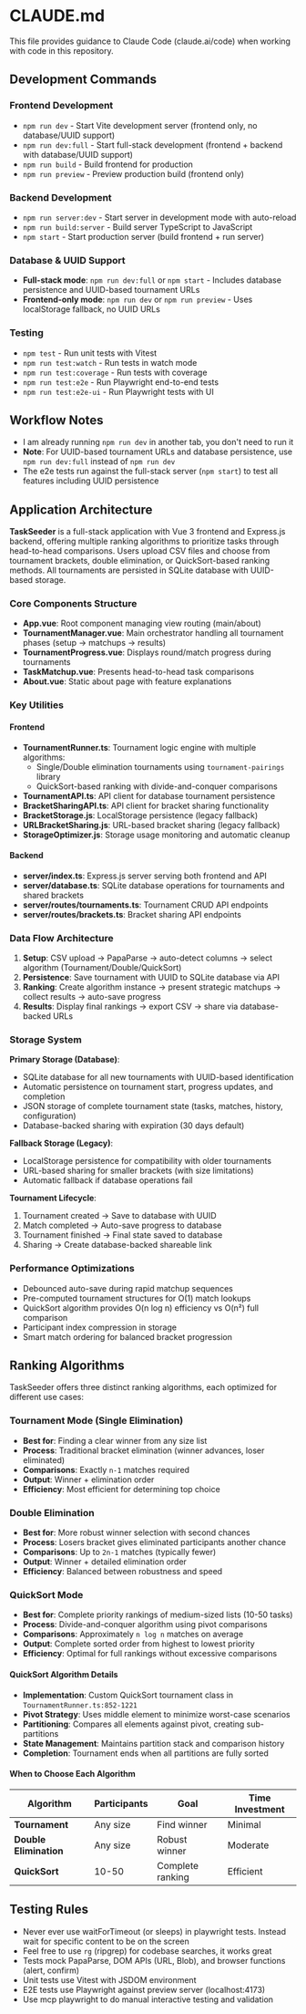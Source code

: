 # CLAUDE.md

This file provides guidance to Claude Code (claude.ai/code) when working with code in this repository.

## Development Commands

### Frontend Development
- `npm run dev` - Start Vite development server (frontend only, no database/UUID support)
- `npm run dev:full` - Start full-stack development (frontend + backend with database/UUID support)
- `npm run build` - Build frontend for production
- `npm run preview` - Preview production build (frontend only)

### Backend Development  
- `npm run server:dev` - Start server in development mode with auto-reload
- `npm run build:server` - Build server TypeScript to JavaScript
- `npm start` - Start production server (build frontend + run server)

### Database & UUID Support
- **Full-stack mode**: `npm run dev:full` or `npm start` - Includes database persistence and UUID-based tournament URLs
- **Frontend-only mode**: `npm run dev` or `npm run preview` - Uses localStorage fallback, no UUID URLs

### Testing
- `npm test` - Run unit tests with Vitest
- `npm run test:watch` - Run tests in watch mode
- `npm run test:coverage` - Run tests with coverage
- `npm run test:e2e` - Run Playwright end-to-end tests
- `npm run test:e2e-ui` - Run Playwright tests with UI

## Workflow Notes

- I am already running `npm run dev` in another tab, you don't need to run it
- **Note**: For UUID-based tournament URLs and database persistence, use `npm run dev:full` instead of `npm run dev`
- The e2e tests run against the full-stack server (`npm start`) to test all features including UUID persistence

## Application Architecture

**TaskSeeder** is a full-stack application with Vue 3 frontend and Express.js backend, offering multiple ranking algorithms to prioritize tasks through head-to-head comparisons. Users upload CSV files and choose from tournament brackets, double elimination, or QuickSort-based ranking methods. All tournaments are persisted in SQLite database with UUID-based storage.

### Core Components Structure

- **App.vue**: Root component managing view routing (main/about)
- **TournamentManager.vue**: Main orchestrator handling all tournament phases (setup → matchups → results)
- **TournamentProgress.vue**: Displays round/match progress during tournaments
- **TaskMatchup.vue**: Presents head-to-head task comparisons
- **About.vue**: Static about page with feature explanations

### Key Utilities

#### Frontend
- **TournamentRunner.ts**: Tournament logic engine with multiple algorithms:
  - Single/Double elimination tournaments using `tournament-pairings` library
  - QuickSort-based ranking with divide-and-conquer comparisons
- **TournamentAPI.ts**: API client for database tournament persistence
- **BracketSharingAPI.ts**: API client for bracket sharing functionality
- **BracketStorage.js**: LocalStorage persistence (legacy fallback)
- **URLBracketSharing.js**: URL-based bracket sharing (legacy fallback)
- **StorageOptimizer.js**: Storage usage monitoring and automatic cleanup

#### Backend
- **server/index.ts**: Express.js server serving both frontend and API
- **server/database.ts**: SQLite database operations for tournaments and shared brackets
- **server/routes/tournaments.ts**: Tournament CRUD API endpoints
- **server/routes/brackets.ts**: Bracket sharing API endpoints

### Data Flow Architecture

1. **Setup**: CSV upload → PapaParse → auto-detect columns → select algorithm (Tournament/Double/QuickSort)
2. **Persistence**: Save tournament with UUID to SQLite database via API
3. **Ranking**: Create algorithm instance → present strategic matchups → collect results → auto-save progress
4. **Results**: Display final rankings → export CSV → share via database-backed URLs

### Storage System

**Primary Storage (Database)**:
- SQLite database for all new tournaments with UUID-based identification
- Automatic persistence on tournament start, progress updates, and completion
- JSON storage of complete tournament state (tasks, matches, history, configuration)
- Database-backed sharing with expiration (30 days default)

**Fallback Storage (Legacy)**:
- LocalStorage persistence for compatibility with older tournaments
- URL-based sharing for smaller brackets (with size limitations)
- Automatic fallback if database operations fail

**Tournament Lifecycle**:
1. Tournament created → Save to database with UUID
2. Match completed → Auto-save progress to database
3. Tournament finished → Final state saved to database
4. Sharing → Create database-backed shareable link

### Performance Optimizations

- Debounced auto-save during rapid matchup sequences
- Pre-computed tournament structures for O(1) match lookups
- QuickSort algorithm provides O(n log n) efficiency vs O(n²) full comparison
- Participant index compression in storage
- Smart match ordering for balanced bracket progression

## Ranking Algorithms

TaskSeeder offers three distinct ranking algorithms, each optimized for different use cases:

### Tournament Mode (Single Elimination)
- **Best for**: Finding a clear winner from any size list
- **Process**: Traditional bracket elimination (winner advances, loser eliminated)
- **Comparisons**: Exactly `n-1` matches required
- **Output**: Winner + elimination order
- **Efficiency**: Most efficient for determining top choice

### Double Elimination
- **Best for**: More robust winner selection with second chances
- **Process**: Losers bracket gives eliminated participants another chance
- **Comparisons**: Up to `2n-1` matches (typically fewer)
- **Output**: Winner + detailed elimination order
- **Efficiency**: Balanced between robustness and speed

### QuickSort Mode
- **Best for**: Complete priority rankings of medium-sized lists (10-50 tasks)
- **Process**: Divide-and-conquer algorithm using pivot comparisons
- **Comparisons**: Approximately `n log n` matches on average
- **Output**: Complete sorted order from highest to lowest priority
- **Efficiency**: Optimal for full rankings without excessive comparisons

#### QuickSort Algorithm Details
- **Implementation**: Custom QuickSort tournament class in `TournamentRunner.ts:852-1221`
- **Pivot Strategy**: Uses middle element to minimize worst-case scenarios
- **Partitioning**: Compares all elements against pivot, creating sub-partitions
- **State Management**: Maintains partition stack and comparison history
- **Completion**: Tournament ends when all partitions are fully sorted

#### When to Choose Each Algorithm
| Algorithm | Participants | Goal | Time Investment |
|-----------|-------------|------|-----------------|
| **Tournament** | Any size | Find winner | Minimal |
| **Double Elimination** | Any size | Robust winner | Moderate |
| **QuickSort** | 10-50 | Complete ranking | Efficient |

## Testing Rules

- Never ever use waitForTimeout (or sleeps) in playwright tests. Instead wait for specific content to be on the screen
- Feel free to use `rg` (ripgrep) for codebase searches, it works great
- Tests mock PapaParse, DOM APIs (URL, Blob), and browser functions (alert, confirm)
- Unit tests use Vitest with JSDOM environment
- E2E tests use Playwright against preview server (localhost:4173)
- Use mcp playwright to do manual interactive testing and validation
